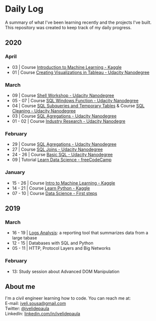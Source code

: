 # Daily Log
A summary of what I've been learning recently and the projects I've built. This repository was created to keep track of my daily progress.

## 2020

### April
 - 03 | Course [Introduction to Machine Learning - Kaggle](https://www.kaggle.com/learn/intro-to-machine-learning)
 - 01 | Course [Creating Visualizations in Tableau - Udacity Nanodegree](https://www.udacity.com/course/data-visualization-nanodegree--nd197)

### March
 - 09 | Course [Shell Workshop - Udacity Nanodegree](https://www.udacity.com/course/programming-for-data-science-nanodegree--nd104)
 - 05 - 07 | Course [SQL Windows Function - Udacity Nanodegree](https://www.udacity.com/course/programming-for-data-science-nanodegree--nd104)
 - 04 | Course [SQL Subqueries and Temporary Tables](https://www.udacity.com/course/programming-for-data-science-nanodegree--nd104) & Course [SQL Cleaning - Udacity Nanodegree](https://www.udacity.com/course/programming-for-data-science-nanodegree--nd104)
 - 03 | Course [SQL Agregations - Udacity Nanodegree](https://www.udacity.com/course/programming-for-data-science-nanodegree--nd104)
 - 01 - 02 | Course [Industry Research - Udacity Nanodegre](https://www.udacity.com/course/programming-for-data-science-nanodegree--nd104)
 
### February
 - 29 | Course [SQL Agregations - Udacity Nanodegree](https://www.udacity.com/course/programming-for-data-science-nanodegree--nd104)
 - 27 | Course [SQL Joins - Udacity Nanodegree](https://www.udacity.com/course/programming-for-data-science-nanodegree--nd104)
 - 24 - 26 | Course [Basic SQL - Udacity Nanodegree](https://www.udacity.com/course/programming-for-data-science-nanodegree--nd104)
 - 09 | Tutorial [Learn Data Science - freeCodeCamp](https://www.youtube.com/watch?v=ua-CiDNNj30)

### January
 - 15 - 26 | Course [Intro to Machine Learning - Kaggle](https://www.kaggle.com/learn/intro-to-machine-learning)
 - 14 - 21 | Course [Learn Python - Kaggle](https://www.kaggle.com/learn/python)
 - 07 - 10 | Course [Data Science - First steps](https://cursos.alura.com.br/course/data-science-primeiros-passos)

## 2019
### March
 - 16 - 19 | [Logs Analysis](https://github.com/ivelisousa/Full-Stack-Nanodegree/tree/master/Log-analysis): a reporting tool that summarizes data from a large tabase
 - 12 - 15 | Databases with SQL and Python
 - 05 - 11 | HTTP, Protocol Layers and Big Networks

### February
- 13: Study session about Advanced DOM Manipulation

##  About me
I'm a civil engineer learning how to code. You can reach me at:  
E-mail: iveli.sousa@gmail.com  
Twitter: [@ivelidepaula](https://twitter.com/ivelidepaula)  
LinkedIn:  [linkedin.com/in/ivelidepaula](https://www.linkedin.com/in/ivelidepaula/)
